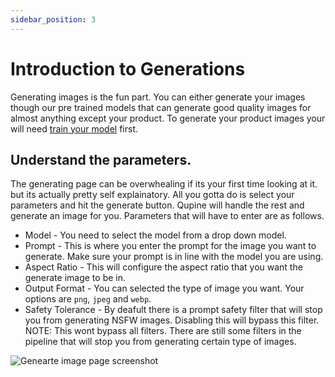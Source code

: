 ```yaml
---
sidebar_position: 3
---
```


# Introduction to Generations

Generating images is the fun part. You can either generate your images though our pre trained models that can generate good quality images for almost anything except your product. To generate your product images your will need [train your model](../trainings/intro) first.

## Understand the parameters.

The generating page can be overwhealing if its your first time looking at it. but its actually pretty self explainatory. All you gotta do is select your parameters and hit the generate button. Qupine will handle the rest and generate an image for you. Parameters that will have to enter are as follows.

- Model - You need to select the model from a drop down model.
- Prompt - This is where you enter the prompt for the image you want to generate. Make sure your prompt is in line with the model you are using.
- Aspect Ratio - This will configure the aspect ratio that you want the generate image to be in.
- Output Format - You can selected the type of image you want. Your options are `png`, `jpeg` and `webp`.
- Safety Tolerance - By deafult there is a prompt safety filter that will stop you from generating NSFW images. Disabling this will bypass this filter. NOTE: This wont bypass all filters. There are still some filters in the pipeline that will stop you from generating certain type of images.

![Genearte image page screenshot](/img/generate-page.png)
